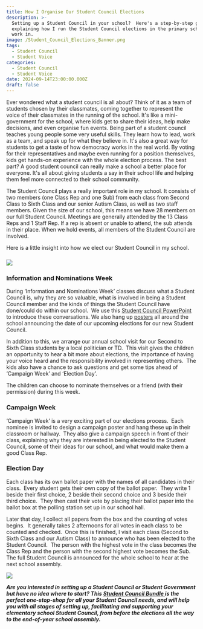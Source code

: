 ```yaml
---
title: How I Organise Our Student Council Elections
description: >-
  Setting up a Student Council in your school?  Here's a step-by-step guide
  explaining how I run the Student Council elections in the primary school I
  work in.
image: /Student_Council_Elections_Banner.png
tags:
  - Student Council
  - Student Voice
categories:
  - Student Council
  - Student Voice
date: 2024-09-14T23:00:00.000Z
draft: false
---
```


Ever wondered what a student council is all about? Think of it as a team of students chosen by their classmates, coming together to represent the voice of their classmates in the running of the school. It's like a mini-government for the school, where kids get to share their ideas, help make decisions, and even organise fun events. Being part of a student council teaches young people some very useful skills. They learn how to lead, work as a team, and speak up for what they believe in. It's also a great way for students to get a taste of how democracy works in the real world. By voting for their representatives and maybe even running for a position themselves, kids get hands-on experience with the whole election process. The best part? A good student council can really make a school a better place for everyone. It's all about giving students a say in their school life and helping them feel more connected to their school community.

The Student Council plays a really important role in my school.  It consists of two members (one Class Rep and one Sub) from each class from Second Class to Sixth Class and our senior Autism Class, as well as two staff members.  Given the size of our school, this means we have 28 members on our full Student Council.  Meetings are generally attended by the 13 Class Reps and 1 Staff Rep.  If a rep is absent or unable to attend, the sub attends in their place.  When we hold events, all members of the Student Council are involved.

Here is a little insight into how we elect our Student Council in my school.

### ![](/Student_Council_Elections_Polling_Station.png)

### Information and Nominations Week

During ‘Information and Nominations Week’ classes discuss what a Student Council is, why they are so valuable, what is involved in being a Student Council member and the kinds of things the Student Council have done/could do within our school.  We use this [Student Council PowerPoint](https://www.teacherspayteachers.com/Product/Student-Council-Information-Powerpoint-8589659?utm_source=My%20Blog\&utm_campaign=Elections%20Blogpost) to introduce these conversations.  We also hang up [posters](https://www.teacherspayteachers.com/Product/Student-Council-Elections-Announcement-Posters-8569164?utm_source=My%20Blog\&utm_campaign=Elections%20Blogpost) all around the school announcing the date of our upcoming elections for our new Student Council.

In addition to this, we arrange our annual school visit for our Second to Sixth Class students by a local politician or TD.  This visit gives the children an opportunity to hear a bit more about elections, the importance of having your voice heard and the responsibility involved in representing others.  The kids also have a chance to ask questions and get some tips ahead of ‘Campaign Week’ and ‘Election Day’.

The children can choose to nominate themselves or a friend (with their permission) during this week.  

### Campaign Week

‘Campaign Week’ is a very exciting part of our elections process.  Each nominee is invited to design a campaign poster and hang these up in their classroom or hallway.  They also give a campaign speech in front of their class, explaining why they are interested in being elected to the Student Council, some of their ideas for our school, and what would make them a good Class Rep.

### Election Day

Each class has its own ballot paper with the names of all candidates in their class.  Every student gets their own copy of the ballot paper.  They write 1 beside their first choice, 2 beside their second choice and 3 beside their third choice.  They then cast their vote by placing their ballot paper into the ballot box at the polling station set up in our school hall.

Later that day, I collect all papers from the box and the counting of votes begins.  It generally takes 2 afternoons for all votes in each class to be counted and checked.  Once this is finished, I visit each class (Second to Sixth Class and our Autism Class) to announce who has been elected to the Student Council.  The person with the highest vote in the class becomes the Class Rep and the person with the second highest vote becomes the Sub.  The full Student Council is announced for the whole school to hear at the next school assembly.

![](/Student_Council_Bundle.png)

***Are you interested in setting up a Student Council or Student Government but have no idea where to start? This [Student Council Bundle ](https://www.teacherspayteachers.com/Product/Student-Council-Bundle-8464650?st=e4462cdd948188ccb887d6df6e45d8ab\&utm_source=My%20Blog\&utm_campaign=Elections%20Blogpost)is the perfect one-stop-shop for all your Student Council needs, and will help you with all stages of setting up, facilitating and supporting your elementary school Student Council, from before the elections all the way to the end-of-year school assembly.***
